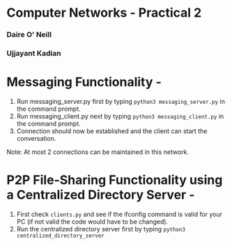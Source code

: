 # Computer Networks - Practical 2
### Daire O' Neill
### Ujjayant Kadian

# Messaging Functionality - 
1. Run messaging_server.py first by typing `python3 messaging_server.py` in the command prompt.
2. Run messaging_client.py next by typing `python3 messaging_client.py` in the command prompt.
3. Connection should now be established and the client can start the conversation.

Note: At most 2 connections can be maintained in this network.

# P2P File-Sharing Functionality using a Centralized Directory Server - 
1. First check `clients.py` and see if the ifconfig command is valid for your PC (if not valid the code would have to be changed).
2. Run the centralized directory server first by typing `python3 centralized_directory_server`
